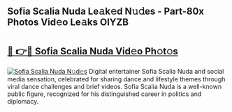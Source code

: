 ## Sofia Scalia Nuda Le𝚊k𝚎d N𝚞𝚍es - Part-80x Photos Vid𝚎o Le𝚊ks OIYZB

# <h2><a href="http://fbccsog.evod.top/?m=Sofia+Scalia+Nuda">🔗 👉🔴 Sofia Scalia Nuda Vid𝚎o Ph𝚘t𝚘s</a></h2>

[![Sofia Scalia Nuda N𝚞d𝚎s](https://i.imgur.com/8V9OHl7.gif)](http://fbccsog.evod.top/?m=Sofia+Scalia+Nuda)
Digital entertainer Sofia Scalia Nuda and social media sensation, celebrated for sharing dance and lifestyle themes through viral dance challenges and brief videos. Sofia Scalia Nuda is a well-known public figure, recognized for his distinguished career in politics and diplomacy. 
